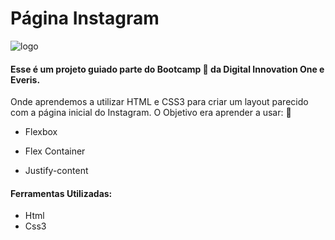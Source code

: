 # Página Instagram

![logo](https://user-images.githubusercontent.com/60043558/100100749-0fa22000-2e40-11eb-9b69-c42e871e645a.png)



#### Esse é um projeto guiado parte do Bootcamp  🏫  da Digital Innovation One e Everis. 
Onde aprendemos a utilizar HTML e CSS3 para criar um layout parecido com a página inicial do Instagram.
O Objetivo era aprender a usar: 
👏 

* Flexbox

* Flex Container

* Justify-content





#### Ferramentas Utilizadas:
* Html
* Css3